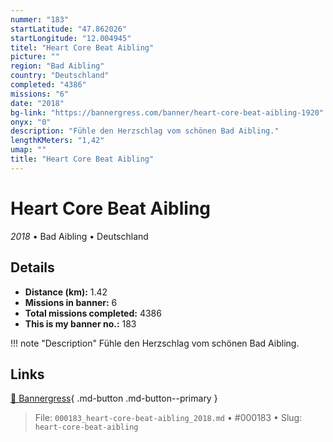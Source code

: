 ```yaml
---
nummer: "183"
startLatitude: "47.862026"
startLongitude: "12.004945"
titel: "Heart Core Beat Aibling"
picture: ""
region: "Bad Aibling"
country: "Deutschland"
completed: "4386"
missions: "6"
date: "2018"
bg-link: "https://bannergress.com/banner/heart-core-beat-aibling-1920"
onyx: "0"
description: "Fühle den Herzschlag vom schönen Bad Aibling."
lengthKMeters: "1,42"
umap: ""
title: "Heart Core Beat Aibling"
---
```

# Heart Core Beat Aibling

*2018* • Bad Aibling • Deutschland



## Details
- **Distance (km):** 1.42
- **Missions in banner:** 6
- **Total missions completed:** 4386
- **This is my banner no.:** 183


!!! note "Description"
    Fühle den Herzschlag vom schönen Bad Aibling.



## Links
[🔗 Bannergress](https://bannergress.com/banner/heart-core-beat-aibling-1920){ .md-button .md-button--primary }



> File: `000183_heart-core-beat-aibling_2018.md` • #000183 • Slug: `heart-core-beat-aibling`
